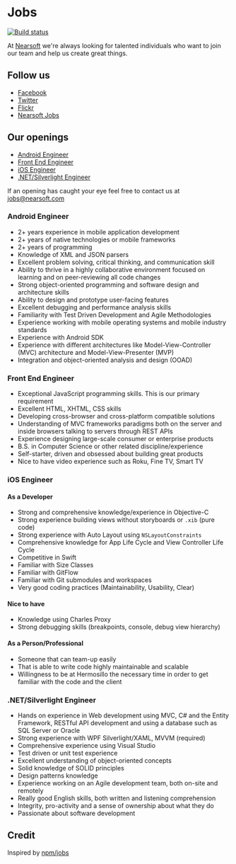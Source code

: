 # Jobs

[![Build status](https://img.shields.io/travis/Nearsoft/jobs.svg)](https://travis-ci.org/Nearsoft/jobs)

At [Nearsoft](http://nearsoft.com) we're always looking for talented individuals who want to join our team and help us create great things.

## Follow us

* [Facebook](https://www.facebook.com/NearsoftInc)
* [Twitter](https://twitter.com/nearsoft)
* [Flickr](https://www.flickr.com/photos/nearsoft)
* [Nearsoft Jobs](http://nearsoftjobs.com)

## Our openings

* [Android Engineer](#android-engineer)
* [Front End Engineer](#front-end-engineer)
* [iOS Engineer](#ios-engineer)
* [.NET/Silverlight Engineer](#netsilverlight-engineer)

If an opening has caught your eye feel free to contact us at [jobs@nearsoft.com](mailto:jobs@nearsoft.com)

### Android Engineer

* 2+ years experience in mobile application development
* 2+ years of native technologies or mobile frameworks
* 2+ years of programming
* Knowledge of XML and JSON parsers
* Excellent problem solving, critical thinking, and communication skill
* Ability to thrive in a highly collaborative environment focused on learning and on peer-reviewing all code changes
* Strong object-oriented programming and software design and architecture skills
* Ability to design and prototype user-facing features
* Excellent debugging and performance analysis skills
* Familiarity with Test Driven Development and Agile Methodologies
* Experience working with mobile operating systems and mobile industry standards
* Experience with Android SDK
* Experience with different architectures like Model-View-Controller (MVC) architecture and Model-View-Presenter (MVP)
* Integration and object-oriented analysis and design (OOAD)

### Front End Engineer

* Exceptional JavaScript programming skills. This is our primary requirement
* Excellent HTML, XHTML, CSS skills
* Developing cross-browser and cross-platform compatible solutions
* Understanding of MVC frameworks paradigms both on the server and inside browsers talking to servers through REST APIs
* Experience designing large-scale consumer or enterprise products
* B.S. in Computer Science or other related discipline/experience
* Self-starter, driven and obsessed about building great products
* Nice to have video experience such as Roku, Fine TV, Smart TV

### iOS Engineer

#### As a Developer

* Strong and comprehensive knowledge/experience in Objective-C
* Strong experience building views without storyboards or `.xib` (pure code)
* Strong experience with Auto Layout using `NSLayoutConstraints`
* Comprehensive knowledge for App Life Cycle and View Controller Life Cycle
* Competitive in Swift
* Familiar with Size Classes
* Familiar with GitFlow
* Familiar with Git submodules and workspaces
* Very good coding practices (Maintainability, Usability, Clear)

#### Nice to have

* Knowledge using Charles Proxy
* Strong debugging skills (breakpoints, console, debug view hierarchy)

#### As a Person/Professional

* Someone that can team-up easily
* That is able to write code highly maintainable and scalable
* Willingness to be at Hermosillo the necessary time in order to get familiar with the code and the client

### .NET/Silverlight Engineer

* Hands on experience in Web development using MVC, C# and the Entity Framework, RESTful API development and using a database such as SQL Server or Oracle
* Strong experience with WPF Silverlight/XAML, MVVM (required)
* Comprehensive experience using Visual Studio
* Test driven or unit test experience
* Excellent understanding of object-oriented concepts
* Solid knowledge of SOLID principles
* Design patterns knowledge
* Experience working on an Agile development team, both on-site and remotely
* Really good English skills, both written and listening comprehension
* Integrity, pro-activity and a sense of ownership about what they do
* Passionate about software development

## Credit

Inspired by [npm/jobs](https://github.com/npm/jobs)
